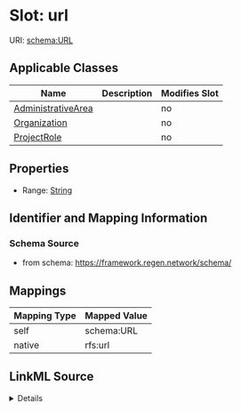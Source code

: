 

# Slot: url



URI: [schema:URL](http://schema.org/URL)



<!-- no inheritance hierarchy -->





## Applicable Classes

| Name | Description | Modifies Slot |
| --- | --- | --- |
| [AdministrativeArea](AdministrativeArea.md) |  |  no  |
| [Organization](Organization.md) |  |  no  |
| [ProjectRole](ProjectRole.md) |  |  no  |







## Properties

* Range: [String](String.md)





## Identifier and Mapping Information







### Schema Source


* from schema: https://framework.regen.network/schema/




## Mappings

| Mapping Type | Mapped Value |
| ---  | ---  |
| self | schema:URL |
| native | rfs:url |




## LinkML Source

<details>
```yaml
name: url
from_schema: https://framework.regen.network/schema/
rank: 1000
slot_uri: schema:URL
alias: url
domain_of:
- ProjectRole
- Organization
- AdministrativeArea
range: string

```
</details>
